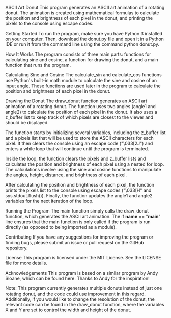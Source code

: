 ASCII Art Donut
This program generates an ASCII art animation of a rotating donut. The animation is created using mathematical formulas to calculate the position and brightness of each pixel in the donut, and printing the pixels to the console using escape codes.

Getting Started
To run the program, make sure you have Python 3 installed on your computer. Then, download the donut.py file and open it in a Python IDE or run it from the command line using the command python donut.py.

How It Works
The program consists of three main parts: functions for calculating sine and cosine, a function for drawing the donut, and a main function that runs the program.

Calculating Sine and Cosine
The calculate_sin and calculate_cos functions use Python's built-in math module to calculate the sine and cosine of an input angle. These functions are used later in the program to calculate the position and brightness of each pixel in the donut.

Drawing the Donut
The draw_donut function generates an ASCII art animation of a rotating donut. The function uses two angles (angle1 and angle2) to calculate the position of each pixel in the donut. It also uses a z_buffer list to keep track of which pixels are closest to the viewer and should be displayed.

The function starts by initializing several variables, including the z_buffer list and a pixels list that will be used to store the ASCII characters for each pixel. It then clears the console using an escape code ("\033[2J") and enters a while loop that will continue until the program is terminated.

Inside the loop, the function clears the pixels and z_buffer lists and calculates the position and brightness of each pixel using a nested for loop. The calculations involve using the sine and cosine functions to manipulate the angles, height, distance, and brightness of each pixel.

After calculating the position and brightness of each pixel, the function prints the pixels list to the console using escape codes ("\033[H" and sys.stdout.flush()). Finally, the function updates the angle1 and angle2 variables for the next iteration of the loop.

Running the Program
The main function simply calls the draw_donut function, which generates the ASCII art animation. The if __name__ == "__main__" line ensures that the main function is only called if the program is run directly (as opposed to being imported as a module).

Contributing
If you have any suggestions for improving the program or finding bugs, please submit an issue or pull request on the GitHub repository.

License
This program is licensed under the MIT License. See the LICENSE file for more details.

Acknowledgements
This program is based on a similar program by Andy Sloane, which can be found here. Thanks to Andy for the inspiration!

Note: This program currently generates multiple donuts instead of just one rotating donut, and the code could use improvement in this regard. Additionally, if you would like to change the resolution of the donut, the relevant code can be found in the draw_donut function, where the variables X and Y are set to control the width and height of the donut.
